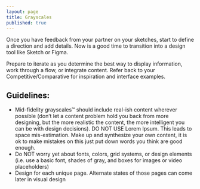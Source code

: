 ```yaml
---
layout: page
title: Grayscales
published: true
---
```



Once you have feedback from your partner on your sketches, start to define a direction and add details. Now is a good time to transition into a design tool like Sketch or Figma.

Prepare to iterate as you determine the best way to display information, work through a flow, or integrate content. Refer back to your Competitive/Comparative for inspiration and interface examples.

## Guidelines:  
* Mid-fidelity grayscales™ should include real-ish content wherever possible (don’t let a content problem hold you back from more designing, but the more realistic the content, the more intelligent you can be with design decisions). DO NOT USE Lorem Ipsum. This leads to space mis-estimation. Make up and synthesize your own content, it is ok to make mistakes on this just put down words you think are good enough.
* Do NOT worry yet about fonts, colors, grid systems, or design elements (i.e. use a basic font, shades of gray, and boxes for images or video placeholders)
* Design for each unique page. Alternate states of those pages can come later in visual design
